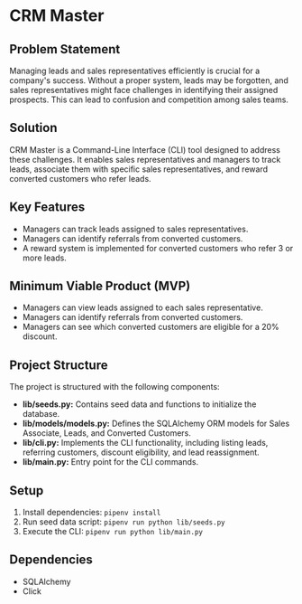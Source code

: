 # CRM Master

## Problem Statement

Managing leads and sales representatives efficiently is crucial for a company's success. Without a proper system, leads may be forgotten, and sales representatives might face challenges in identifying their assigned prospects. This can lead to confusion and competition among sales teams.

## Solution

CRM Master is a Command-Line Interface (CLI) tool designed to address these challenges. It enables sales representatives and managers to track leads, associate them with specific sales representatives, and reward converted customers who refer leads.

## Key Features

- Managers can track leads assigned to sales representatives.
- Managers can identify referrals from converted customers.
- A reward system is implemented for converted customers who refer 3 or more leads.

## Minimum Viable Product (MVP)

- Managers can view leads assigned to each sales representative.
- Managers can identify referrals from converted customers.
- Managers can see which converted customers are eligible for a 20% discount.

## Project Structure

The project is structured with the following components:

- **lib/seeds.py:** Contains seed data and functions to initialize the database.
- **lib/models/models.py:** Defines the SQLAlchemy ORM models for Sales Associate, Leads, and Converted Customers.
- **lib/cli.py:** Implements the CLI functionality, including listing leads, referring customers, discount eligibility, and lead reassignment.
- **lib/main.py:** Entry point for the CLI commands.

## Setup

1. Install dependencies: `pipenv install`
2. Run seed data script: `pipenv run python lib/seeds.py`
3. Execute the CLI: `pipenv run python lib/main.py`

## Dependencies

- SQLAlchemy
- Click

